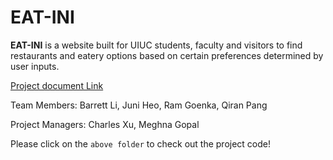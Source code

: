 # EAT-INI

**EAT-INI** is a website built for UIUC students, faculty and visitors to find restaurants and eatery options based on certain preferences determined by user inputs. 

[Project document Link](https://docs.google.com/document/d/1UYc7GyfTzlMG_md_yOmAzXuvrwkC3450mukNmmLH7GI/edit?usp=sharing)

Team Members: Barrett Li, Juni Heo, Ram Goenka, Qiran Pang

Project Managers: Charles Xu, Meghna Gopal

Please click on the ``above folder`` to check out the project code! 
